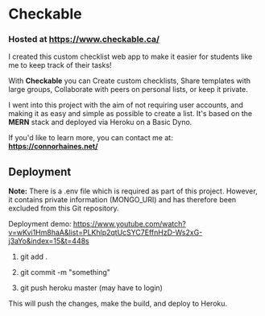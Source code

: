 # Checkable

### **Hosted at https://www.checkable.ca/**

I created this custom checklist web app to make it easier for students like me to keep track of their tasks!

With **Checkable** you can Create custom checklists, Share templates with large groups, Collaborate with peers on personal lists, or keep it private.

I went into this project with the aim of not requiring user accounts, and making it as easy and simple as possible to create a list. It's based on the **MERN** stack and deployed via Heroku on a Basic Dyno.

If you'd like to learn more, you can contact me at: **https://connorhaines.net/**

## Deployment

**Note:** There is a .env file which is required as part of this project. However, it contains private information (MONGO_URI) and has therefore been excluded from this Git repository.

Deployment demo: https://www.youtube.com/watch?v=wKvi1Hm8haA&list=PLKhlp2qtUcSYC7EffnHzD-Ws2xG-j3aYo&index=15&t=448s

1. git add .

2. git commit -m "something"

3. git push heroku master (may have to login)

This will push the changes, make the build, and deploy to Heroku.
